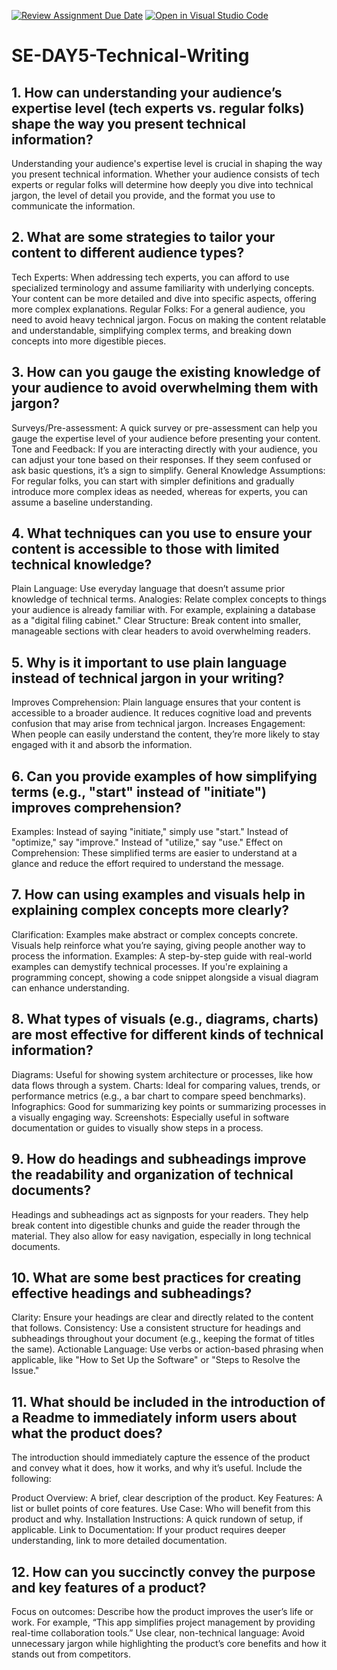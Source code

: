 [![Review Assignment Due Date](https://classroom.github.com/assets/deadline-readme-button-22041afd0340ce965d47ae6ef1cefeee28c7c493a6346c4f15d667ab976d596c.svg)](https://classroom.github.com/a/zsAR-pyY)
[![Open in Visual Studio Code](https://classroom.github.com/assets/open-in-vscode-2e0aaae1b6195c2367325f4f02e2d04e9abb55f0b24a779b69b11b9e10269abc.svg)](https://classroom.github.com/online_ide?assignment_repo_id=18687276&assignment_repo_type=AssignmentRepo)
# SE-DAY5-Technical-Writing
## 1. How can understanding your audience’s expertise level (tech experts vs. regular folks) shape the way you present technical information?
Understanding your audience's expertise level is crucial in shaping the way you present technical information. Whether your audience consists of tech experts or regular folks will determine how deeply you dive into technical jargon, the level of detail you provide, and the format you use to communicate the information.

## 2. What are some strategies to tailor your content to different audience types?
Tech Experts: When addressing tech experts, you can afford to use specialized terminology and assume familiarity with underlying concepts. Your content can be more detailed and dive into specific aspects, offering more complex explanations.
Regular Folks: For a general audience, you need to avoid heavy technical jargon. Focus on making the content relatable and understandable, simplifying complex terms, and breaking down concepts into more digestible pieces.

## 3. How can you gauge the existing knowledge of your audience to avoid overwhelming them with jargon?
Surveys/Pre-assessment: A quick survey or pre-assessment can help you gauge the expertise level of your audience before presenting your content.
Tone and Feedback: If you are interacting directly with your audience, you can adjust your tone based on their responses. If they seem confused or ask basic questions, it’s a sign to simplify.
General Knowledge Assumptions: For regular folks, you can start with simpler definitions and gradually introduce more complex ideas as needed, whereas for experts, you can assume a baseline understanding.

## 4. What techniques can you use to ensure your content is accessible to those with limited technical knowledge?
Plain Language: Use everyday language that doesn’t assume prior knowledge of technical terms.
Analogies: Relate complex concepts to things your audience is already familiar with. For example, explaining a database as a "digital filing cabinet."
Clear Structure: Break content into smaller, manageable sections with clear headers to avoid overwhelming readers.

## 5. Why is it important to use plain language instead of technical jargon in your writing?
Improves Comprehension: Plain language ensures that your content is accessible to a broader audience. It reduces cognitive load and prevents confusion that may arise from technical jargon.
Increases Engagement: When people can easily understand the content, they’re more likely to stay engaged with it and absorb the information.

## 6. Can you provide examples of how simplifying terms (e.g., "start" instead of "initiate") improves comprehension?
Examples:
Instead of saying "initiate," simply use "start."
Instead of "optimize," say "improve."
Instead of "utilize," say "use."
Effect on Comprehension: These simplified terms are easier to understand at a glance and reduce the effort required to understand the message.

## 7. How can using examples and visuals help in explaining complex concepts more clearly?
Clarification: Examples make abstract or complex concepts concrete. Visuals help reinforce what you’re saying, giving people another way to process the information.
Examples: A step-by-step guide with real-world examples can demystify technical processes. If you're explaining a programming concept, showing a code snippet alongside a visual diagram can enhance understanding.

## 8. What types of visuals (e.g., diagrams, charts) are most effective for different kinds of technical information?
Diagrams: Useful for showing system architecture or processes, like how data flows through a system.
Charts: Ideal for comparing values, trends, or performance metrics (e.g., a bar chart to compare speed benchmarks).
Infographics: Good for summarizing key points or summarizing processes in a visually engaging way.
Screenshots: Especially useful in software documentation or guides to visually show steps in a process.

## 9. How do headings and subheadings improve the readability and organization of technical documents?
Headings and subheadings act as signposts for your readers. They help break content into digestible chunks and guide the reader through the material. They also allow for easy navigation, especially in long technical documents.

## 10. What are some best practices for creating effective headings and subheadings?
Clarity: Ensure your headings are clear and directly related to the content that follows.
Consistency: Use a consistent structure for headings and subheadings throughout your document (e.g., keeping the format of titles the same).
Actionable Language: Use verbs or action-based phrasing when applicable, like "How to Set Up the Software" or "Steps to Resolve the Issue."

## 11. What should be included in the introduction of a Readme to immediately inform users about what the product does?
The introduction should immediately capture the essence of the product and convey what it does, how it works, and why it’s useful. Include the following:

Product Overview: A brief, clear description of the product.
Key Features: A list or bullet points of core features.
Use Case: Who will benefit from this product and why.
Installation Instructions: A quick rundown of setup, if applicable.
Link to Documentation: If your product requires deeper understanding, link to more detailed documentation.

## 12. How can you succinctly convey the purpose and key features of a product?
Focus on outcomes: Describe how the product improves the user’s life or work. For example, “This app simplifies project management by providing real-time collaboration tools.”
Use clear, non-technical language: Avoid unnecessary jargon while highlighting the product’s core benefits and how it stands out from competitors.

